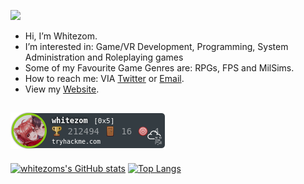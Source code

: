 ![](https://komarev.com/ghpvc/?username=whitezom7&label=PROFILE+VIEWS)
<!---[![wakatime](https://wakatime.com/badge/user/7d8f866b-02c5-4fe0-8c57-0b42ec7eea79.svg)](https://wakatime.com/@7d8f866b-02c5-4fe0-8c57-0b42ec7eea79)--->
- Hi, I’m Whitezom.
- I’m interested in: Game/VR Development, Programming, System Administration and Roleplaying games
- Some of my Favourite Game Genres are: RPGs, FPS and MilSims.
- How to reach me: VIA [Twitter](https://twitter.com/TaylorWhitewood/) or [Email](mailto:contact@whitezom.dev).
- View my [Website](https://whitezom.dev).

 
![tryhackme stats](https://raw.githubusercontent.com/whitezom7/whitezom7/master/assets/thm_propic.png)
-
[![whitezoms's GitHub stats](https://git-readme-stats-whitezom7.vercel.app/api?username=whitezom7&theme=dark)](https://github.com/whitezom7/git-readme-stats)
[![Top Langs](https://git-readme-stats-whitezom7.vercel.app/api/top-langs/?username=whitezom7&theme=dark&langs_count=8)](https://github.com/whitezom7/git-readme-stats)


